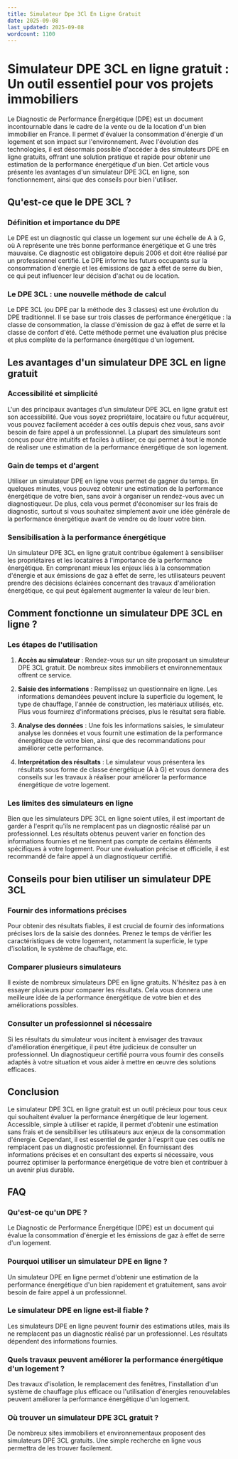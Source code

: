 ```yaml
---
title: Simulateur Dpe 3Cl En Ligne Gratuit
date: 2025-09-08
last_updated: 2025-09-08
wordcount: 1100
---
```


# Simulateur DPE 3CL en ligne gratuit : Un outil essentiel pour vos projets immobiliers

Le Diagnostic de Performance Énergétique (DPE) est un document incontournable dans le cadre de la vente ou de la location d'un bien immobilier en France. Il permet d'évaluer la consommation d'énergie d'un logement et son impact sur l'environnement. Avec l'évolution des technologies, il est désormais possible d'accéder à des simulateurs DPE en ligne gratuits, offrant une solution pratique et rapide pour obtenir une estimation de la performance énergétique d'un bien. Cet article vous présente les avantages d'un simulateur DPE 3CL en ligne, son fonctionnement, ainsi que des conseils pour bien l'utiliser.

## Qu'est-ce que le DPE 3CL ?

### Définition et importance du DPE

Le DPE est un diagnostic qui classe un logement sur une échelle de A à G, où A représente une très bonne performance énergétique et G une très mauvaise. Ce diagnostic est obligatoire depuis 2006 et doit être réalisé par un professionnel certifié. Le DPE informe les futurs occupants sur la consommation d'énergie et les émissions de gaz à effet de serre du bien, ce qui peut influencer leur décision d'achat ou de location.

### Le DPE 3CL : une nouvelle méthode de calcul

Le DPE 3CL (ou DPE par la méthode des 3 classes) est une évolution du DPE traditionnel. Il se base sur trois classes de performance énergétique : la classe de consommation, la classe d'émission de gaz à effet de serre et la classe de confort d'été. Cette méthode permet une évaluation plus précise et plus complète de la performance énergétique d'un logement.

## Les avantages d'un simulateur DPE 3CL en ligne gratuit

### Accessibilité et simplicité

L'un des principaux avantages d'un simulateur DPE 3CL en ligne gratuit est son accessibilité. Que vous soyez propriétaire, locataire ou futur acquéreur, vous pouvez facilement accéder à ces outils depuis chez vous, sans avoir besoin de faire appel à un professionnel. La plupart des simulateurs sont conçus pour être intuitifs et faciles à utiliser, ce qui permet à tout le monde de réaliser une estimation de la performance énergétique de son logement.

### Gain de temps et d'argent

Utiliser un simulateur DPE en ligne vous permet de gagner du temps. En quelques minutes, vous pouvez obtenir une estimation de la performance énergétique de votre bien, sans avoir à organiser un rendez-vous avec un diagnostiqueur. De plus, cela vous permet d'économiser sur les frais de diagnostic, surtout si vous souhaitez simplement avoir une idée générale de la performance énergétique avant de vendre ou de louer votre bien.

### Sensibilisation à la performance énergétique

Un simulateur DPE 3CL en ligne gratuit contribue également à sensibiliser les propriétaires et les locataires à l'importance de la performance énergétique. En comprenant mieux les enjeux liés à la consommation d'énergie et aux émissions de gaz à effet de serre, les utilisateurs peuvent prendre des décisions éclairées concernant des travaux d'amélioration énergétique, ce qui peut également augmenter la valeur de leur bien.

## Comment fonctionne un simulateur DPE 3CL en ligne ?

### Les étapes de l'utilisation

1. **Accès au simulateur** : Rendez-vous sur un site proposant un simulateur DPE 3CL gratuit. De nombreux sites immobiliers et environnementaux offrent ce service.
   
2. **Saisie des informations** : Remplissez un questionnaire en ligne. Les informations demandées peuvent inclure la superficie du logement, le type de chauffage, l'année de construction, les matériaux utilisés, etc. Plus vous fournirez d'informations précises, plus le résultat sera fiable.

3. **Analyse des données** : Une fois les informations saisies, le simulateur analyse les données et vous fournit une estimation de la performance énergétique de votre bien, ainsi que des recommandations pour améliorer cette performance.

4. **Interprétation des résultats** : Le simulateur vous présentera les résultats sous forme de classe énergétique (A à G) et vous donnera des conseils sur les travaux à réaliser pour améliorer la performance énergétique de votre logement.

### Les limites des simulateurs en ligne

Bien que les simulateurs DPE 3CL en ligne soient utiles, il est important de garder à l'esprit qu'ils ne remplacent pas un diagnostic réalisé par un professionnel. Les résultats obtenus peuvent varier en fonction des informations fournies et ne tiennent pas compte de certains éléments spécifiques à votre logement. Pour une évaluation précise et officielle, il est recommandé de faire appel à un diagnostiqueur certifié.

## Conseils pour bien utiliser un simulateur DPE 3CL

### Fournir des informations précises

Pour obtenir des résultats fiables, il est crucial de fournir des informations précises lors de la saisie des données. Prenez le temps de vérifier les caractéristiques de votre logement, notamment la superficie, le type d'isolation, le système de chauffage, etc.

### Comparer plusieurs simulateurs

Il existe de nombreux simulateurs DPE en ligne gratuits. N'hésitez pas à en essayer plusieurs pour comparer les résultats. Cela vous donnera une meilleure idée de la performance énergétique de votre bien et des améliorations possibles.

### Consulter un professionnel si nécessaire

Si les résultats du simulateur vous incitent à envisager des travaux d'amélioration énergétique, il peut être judicieux de consulter un professionnel. Un diagnostiqueur certifié pourra vous fournir des conseils adaptés à votre situation et vous aider à mettre en œuvre des solutions efficaces.

## Conclusion

Le simulateur DPE 3CL en ligne gratuit est un outil précieux pour tous ceux qui souhaitent évaluer la performance énergétique de leur logement. Accessible, simple à utiliser et rapide, il permet d'obtenir une estimation sans frais et de sensibiliser les utilisateurs aux enjeux de la consommation d'énergie. Cependant, il est essentiel de garder à l'esprit que ces outils ne remplacent pas un diagnostic professionnel. En fournissant des informations précises et en consultant des experts si nécessaire, vous pourrez optimiser la performance énergétique de votre bien et contribuer à un avenir plus durable.

## FAQ

### Qu'est-ce qu'un DPE ?

Le Diagnostic de Performance Énergétique (DPE) est un document qui évalue la consommation d'énergie et les émissions de gaz à effet de serre d'un logement.

### Pourquoi utiliser un simulateur DPE en ligne ?

Un simulateur DPE en ligne permet d'obtenir une estimation de la performance énergétique d'un bien rapidement et gratuitement, sans avoir besoin de faire appel à un professionnel.

### Le simulateur DPE en ligne est-il fiable ?

Les simulateurs DPE en ligne peuvent fournir des estimations utiles, mais ils ne remplacent pas un diagnostic réalisé par un professionnel. Les résultats dépendent des informations fournies.

### Quels travaux peuvent améliorer la performance énergétique d'un logement ?

Des travaux d'isolation, le remplacement des fenêtres, l'installation d'un système de chauffage plus efficace ou l'utilisation d'énergies renouvelables peuvent améliorer la performance énergétique d'un logement.

### Où trouver un simulateur DPE 3CL gratuit ?

De nombreux sites immobiliers et environnementaux proposent des simulateurs DPE 3CL gratuits. Une simple recherche en ligne vous permettra de les trouver facilement.